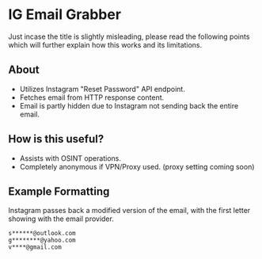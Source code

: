 # IG Email Grabber

Just incase the title is slightly misleading, please read the following points which will further explain how this works and its limitations.

## About
* Utilizes Instagram "Reset Password" API endpoint.
* Fetches email from HTTP response content.
* Email is partly hidden due to Instagram not sending back the entire email.

## How is this useful?
* Assists with OSINT operations.
* Completely anonymous if VPN/Proxy used. (proxy setting coming soon)

## Example Formatting
Instagram passes back a modified version of the email, with the first letter showing with the email provider.
```
s******@outlook.com
g********@yahoo.com
v****@gmail.com
```
